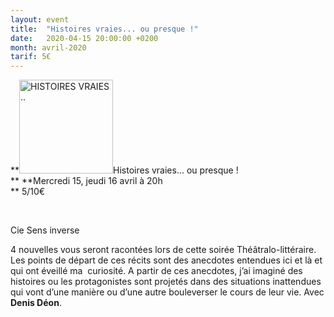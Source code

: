 ```yaml
---
layout: event
title:  "Histoires vraies... ou presque !"
date:   2020-04-15 20:00:00 +0200
month: avril-2020
tarif: 5€
---
```

**<img class=" size-thumbnail wp-image-7696 alignleft" src="http://localhost/wpagendarts/wp-content/uploads/2020/01/histoires-vraies-... jpg?w=150" alt="HISTOIRES VRAIES .." width="150" height="150" srcset="http://localhost/wpagendarts/wp-content/uploads/2020/01/histoires-vraies-... jpg 2048w, http://localhost/wpagendarts/wp-content/uploads/2020/01/histoires-vraies-..-300x300.jpg 300w, http://localhost/wpagendarts/wp-content/uploads/2020/01/histoires-vraies-..-1024x1024.jpg 1024w, http://localhost/wpagendarts/wp-content/uploads/2020/01/histoires-vraies-..-150x150.jpg 150w, http://localhost/wpagendarts/wp-content/uploads/2020/01/histoires-vraies-..-768x768.jpg 768w, http://localhost/wpagendarts/wp-content/uploads/2020/01/histoires-vraies-..-1536x1536.jpg 1536w, http://localhost/wpagendarts/wp-content/uploads/2020/01/histoires-vraies-..-1200x1200.jpg 1200w, http://localhost/wpagendarts/wp-content/uploads/2020/01/histoires-vraies-..-1980x1980.jpg 1980w" sizes="(max-width: 150px) 100vw, 150px" />Histoires vraies... ou presque !  
** **Mercredi 15, jeudi 16 avril à 20h  
** <span style="font-weight:400;">5/10€</span>

&nbsp;

Cie Sens inverse

<span style="font-weight:400;">4 nouvelles vous seront racontées lors de cette soirée Théâtralo-littéraire. Les points de départ de ces récits sont des anecdotes entendues ici et là et qui ont éveillé ma  curiosité. A partir de ces anecdotes, j’ai imaginé des histoires ou les protagonistes sont projetés dans des situations inattendues qui vont d’une manière ou d’une autre bouleverser le cours de leur vie. Avec <strong>Denis Déon</strong>.</span>